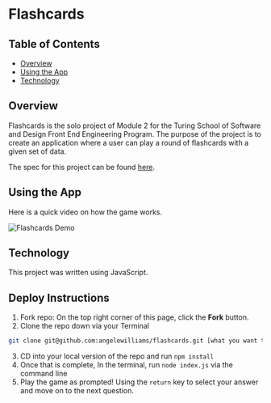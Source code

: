 # Flashcards

## Table of Contents

* [Overview](#overview)
* [Using the App](#using-the-app)
* [Technology](#technology)

## Overview

Flashcards is the solo project of Module 2 for the Turing School of Software and Design Front End Engineering Program. The purpose of the project is to create an application where a user can play a round of flashcards with a given set of data.

The spec for this project can be found [here](https://frontend.turing.edu/projects/flash-cards.html).


## Using the App

Here is a quick video on how the game works.

![Flashcards Demo](https://media.giphy.com/media/aBTF77qPL74juIKaOx/giphy.gif)

## Technology

This project was written using JavaScript.


## Deploy Instructions
1. Fork repo: On the top right corner of this page, click the **Fork** button.
2. Clone the repo down via your Terminal
```bash
git clone git@github.com:angelewilliams/flashcards.git [what you want to name the repo]
```
3. CD into your local version of the repo and run `npm install`
4. Once that is complete, In the terminal, run `node index.js` via the command line
5. Play the game as prompted! Using the `return` key to select your answer and move on to the next question.
